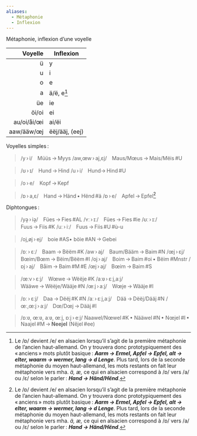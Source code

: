 ```yaml
---
aliases:
  - Métaphonie
  - Inflexion
---
```


Métaphonie, inflexion d’une voyelle

|     Voyelle | Inflexion      |
| ----------: | -------------- |
|           ü | y              |
|           u | i              |
|           o | e              |
|           a | ä/ë, e[^ahd]   |
|          üe | ie             |
|       öi/oi | ei             |
| au/oi/åi/œi | ai/ëi          |
|  aaw/ääw/œj | ëëj/ääj, (eej) |

Voyelles simples :

> /y › i/　Müüs → Myys
> /aw,œw › aj,ɛj/　Maus/Mœus → Mais/Mëis #U

> /ʊ › ɪ/　Hund → Hind
> /u › i/　Hund→ Hind #U

> /o › e/　Kopf → Kepf

> /ɒ › a,ɛ/　Hand → Händ • Hënd #ä
> /ɒ › e/　Apfel → Epfel[^ahd]

Diphtongues :

> /yə̯ › iə̯/　Fües → Fies #AL
> /ʏː › ɪː/　Fües → Fies #ie
> /ʊː › ɪː/　Fuus → Fiis #K
> /uː › iː/　Fuus → Fiis #U #ù-u 

> /oj,øj › ej/　boie #AS• böie #AN → Gebei

> /ɒː › ɛː/　Baam → Bëëm #K
> /aw › aj/　Baum/Bääm → Baim #N
> /œj › ɛj/　Bœim/Bœm → Bëim/Bëëm #I
> /oj › aj/　Boim → Baim #oi • Bëim #Mnstr 
> /ɒj › aj/　Båim → Baim #M #E
> /œj › aj/　Bœim → Baim #S

> /œːv › ɛːj/　Wœwe → Wëëje #K
> /aːʋ › ɛːj,aːj/　Wääwe → Wëëje/Wääje #N
> /œːj › aːj/　Wœje → Wääje #I

> /ɒː › ɛːj/　Daa → Dëëj #K #N
> /aː › ɛːj,aːj/　Dää → Dëëj/Dääj #N
> /œː,œːj › aːj/　Dœ/Dœj → Dääj #I 

> /ɒːʋ, œːʋ, aːʋ, œːj, ɒːj › eːj/
> Naawel/Nœwel #K • Nääwel #N • Nœjel #I • Naajel #M → **Neejel** (Nêjel #ee)

[^ahd]: Le /ɒ/ devient /e/ en alsacien lorsqu’il s’agit de la première métaphonie de l’ancien haut-allemand. On y trouvera donc prototypiquement des « anciens » mots plutôt basique : ***Aarm → Ermel, Apfel → Epfel, alt → elter, waarm → wermer, lang → d Lenge***.
Plus tard, lors de la seconde métaphonie du moyen haut-allemand, les mots restants on fait leur métaphonie vers mha. _ä, æ,_ ce qui en alsacien correspond à /ɒ/ vers /a/ ou /ɛ/ selon le parler : ***Hand → Händ/Hënd***.
